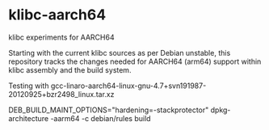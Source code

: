 klibc-aarch64
=============

klibc experiments for AARCH64

Starting with the current klibc sources as per Debian unstable,
this repository tracks the changes needed for AARCH64 (arm64)
support within klibc assembly and the build system.

Testing with gcc-linaro-aarch64-linux-gnu-4.7+svn191987-20120925+bzr2498_linux.tar.xz

DEB_BUILD_MAINT_OPTIONS="hardening=-stackprotector" dpkg-architecture -aarm64 -c debian/rules build
